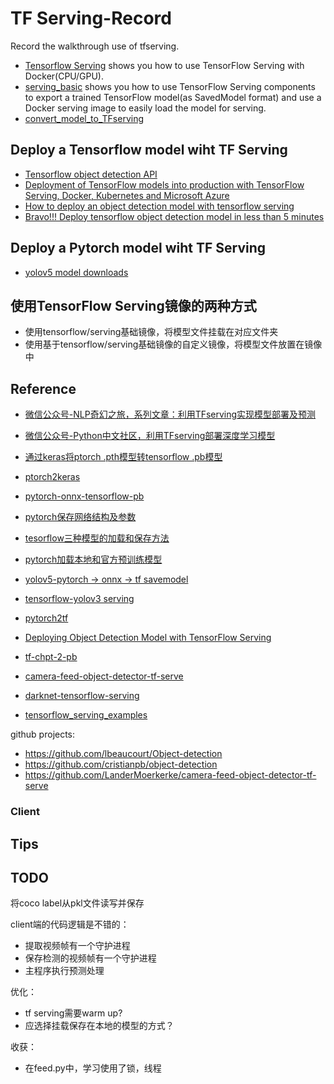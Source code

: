 # TF Serving-Record

Record the walkthrough use of tfserving.

- [Tensorflow Serving](docs/tensorflow_serving_with_docker.md) shows you how to use TensorFlow Serving with Docker(CPU/GPU).
- [serving_basic](serving_basic.md) shows you how to use TensorFlow Serving components to export a trained TensorFlow model(as SavedModel format) and use a Docker serving image to easily load the model for serving.
- [convert_model_to_TFserving](docs/convert_model_to_TFserving.md)

## Deploy a Tensorflow model wiht TF Serving

- [Tensorflow object detection API](https://github.com/tensorflow/models/tree/master/research/object_detection)
- [Deployment of TensorFlow models into production with TensorFlow Serving, Docker, Kubernetes and Microsoft Azure](https://github.com/Vetal1977/tf_serving_example)
- [How to deploy an object detection model with tensorflow serving](https://www.freecodecamp.org/news/how-to-deploy-an-object-detection-model-with-tensorflow-serving-d6436e65d1d9/)
- [Bravo!!! Deploy tensorflow object detection model in less than 5 minutes](https://pierrepaci.medium.com/deploy-tensorflow-object-detection-model-in-less-than-5-minutes-604e6bb0bb04)


## Deploy a Pytorch model wiht TF Serving

- [yolov5 model downloads](https://github.com/ultralytics/yolov5/releases)


## 使用TensorFlow Serving镜像的两种方式

- 使用tensorflow/serving基础镜像，将模型文件挂载在对应文件夹
- 使用基于tensorflow/serving基础镜像的自定义镜像，将模型文件放置在镜像中


## Reference

- [微信公众号-NLP奇幻之旅，系列文章：利用TFserving实现模型部署及预测](https://mp.weixin.qq.com/s?src=11&timestamp=1633408156&ver=3355&signature=nypzJ7FC6vY7mSkG46ctafMVb5hj3TuaTmcNdbcp1UbtG9NywFNZGgHtt1G6bNbBK6N24Viy26Vkidi6VnWlr7uT9wM2*Ec9qEQs7U1NBM2S8TrUlrrzq2j-leWv7FXY&new=1)
- [微信公众号-Python中文社区，利用TFserving部署深度学习模型](https://mp.weixin.qq.com/s?src=11&timestamp=1633408370&ver=3355&signature=rqM2BY3HnMQz3pJ7wiDUK-M3hqr4Yudx-c*JhHPHIaLDdD9GUPBHSrD9RxWwO3axwKEULcJEKvJo1gXNe4gsI3JGBjMy2fiq-RmW5-kqiunBD6Joy*Y3crBOj2tSLPQE&new=1)
- [通过keras将ptorch .pth模型转tensorflow .pb模型](https://blog.csdn.net/pinggengxiu5246/article/details/104041386)
- [ptorch2keras](https://github.com/gmalivenko/pytorch2keras)
- [pytorch-onnx-tensorflow-pb](https://github.com/cinastanbean/pytorch-onnx-tensorflow-pb)
- [pytorch保存网络结构及参数](https://blog.csdn.net/qq_40520596/article/details/106955452)
- [tesorflow三种模型的加载和保存方法](https://blog.csdn.net/weixin_44388679/article/details/107458536)
- [pytorch加载本地和官方预训练模型](https://blog.csdn.net/weixin_36474809/article/details/89646008)
- [yolov5-pytorch -> onnx -> tf savemodel](https://blog.csdn.net/qq_36756866/article/details/116834551)
- [tensorflow-yolov3 serving](https://github.com/Byronnar/tensorflow-serving-yolov3)
- [pytorch2tf](https://github.com/yxlee245/pytorch2tf)
- [Deploying Object Detection Model with TensorFlow Serving](https://medium.com/innovation-machine/deploying-object-detection-model-with-tensorflow-serving-7f12ee59b036)
- [tf-chpt-2-pb](https://github.com/r1cebank/tf-ckpt-2-pb)


- [camera-feed-object-detector-tf-serve](https://github.com/LanderMoerkerke/camera-feed-object-detector-tf-serve)
- [darknet-tensorflow-serving](darknet-tensorflow-serving)
- [tensorflow_serving_examples](https://github.com/percent4/tensorflow_serving_examples)


github projects:
- https://github.com/lbeaucourt/Object-detection
- https://github.com/cristianpb/object-detection
- https://github.com/LanderMoerkerke/camera-feed-object-detector-tf-serve

### Client




## Tips


## TODO

将coco label从pkl文件读写并保存



client端的代码逻辑是不错的：
- 提取视频帧有一个守护进程
- 保存检测的视频帧有一个守护进程
- 主程序执行预测处理

优化：
- tf serving需要warm up?
- 应选择挂载保存在本地的模型的方式？


收获：
- 在feed.py中，学习使用了锁，线程
